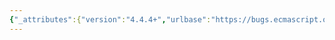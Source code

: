 ```yaml
---
{"_attributes":{"version":"4.4.4+","urlbase":"https://bugs.ecmascript.org/","maintainer":"dherman@mozilla.com"},"bug":{"bug_id":2837,"creation_ts":"2014-05-10 12:55:00 -0700","short_desc":"Ensure promise `then`s are always called with a clean stack","delta_ts":"2014-06-16 16:29:41 -0700","product":"Draft for 6th Edition","component":"technical issue","version":"Rev 22: January 20, 2014 Draft","rep_platform":"All","op_sys":"All","bug_status":"RESOLVED","resolution":"FIXED","priority":"Normal","bug_severity":"normal","everconfirmed":true,"reporter":{"uid":"d","name":"Domenic Denicola"},"assigned_to":{"uid":"allen","name":"Allen Wirfs-Brock"},"long_desc":[{"commentid":8304,"comment_count":0,"who":{"uid":"d","name":"Domenic Denicola"},"bug_when":"2014-05-10 12:55:12 -0700","thetext":"Full patch at https://github.com/domenic/promises-unwrapping/commit/1ad35be5edf6b8fb024bbcffadb17eae95f462e8\n\nRendered diff at https://github.com/domenic/promises-unwrapping/commit/1ad35be5edf6b8fb024bbcffadb17eae95f462e8?short_path=04c6e90#diff-04c6e90faac2675aa89e2176d2eec7d8\n\nTest case showing what this fixes at https://github.com/domenic/promises-unwrapping/commit/1ad35be5edf6b8fb024bbcffadb17eae95f462e8#diff-b0f86cd193c7a7735605976164ea7f83\n\nEssentially this moves some of the steps of Promise Resolve Functions into a new task."},{"commentid":8584,"comment_count":1,"who":{"uid":"allen","name":"Allen Wirfs-Brock"},"bug_when":"2014-05-22 12:11:20 -0700","thetext":"fixed in rev25 editor's draft"},{"commentid":9029,"comment_count":2,"who":{"uid":"allen","name":"Allen Wirfs-Brock"},"bug_when":"2014-06-16 16:29:41 -0700","thetext":"fixed in rev25 editor's draft"}]}}
---
```

